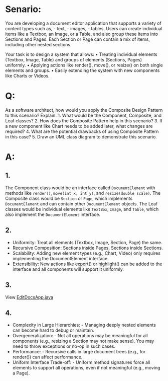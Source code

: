 # Senario:
 You are developing a document editor application that supports a variety of content types such as,
    -   text, 
    -   images,
    -   tables.
 Users can create individual items like a Textbox, an Image, or a Table, and also group these items into Sections and Pages. Each Section or Page can contain a mix of items, including other nested sections.

Your task is to design a system that allows:
• Treating individual elements (Textbox, Image, Table) and groups of elements (Sections, Pages) uniformly.
• Applying actions like render(), move(), or resize() on both single elements and groups.
• Easily extending the system with new components like Charts or Videos.

# Q:
 As a software architect, how would you apply the Composite Design Pattern to this scenario? Explain:
    1. What would be the Component, Composite, and Leaf classes?
    2. How does the Composite Pattern help in this scenario?
    3. If a new component like Chart needs to be added later, what changes are required?
    4. What are the potential drawbacks of using Composite Pattern in this case?
    5. Draw an UML class diagram to demonstrate this scenario.

# A:

## 1.
 The Component class would be an interface called `DocumentElement` with methods like `render()`, `move(int x, int y)`, and `resize(double scale)`. 
 The Composite class would be `Section` or `Page`, which implements `DocumentElement` and can contain other `DocumentElement` objects. The Leaf classes would be individual elements like `TextBox`, `Image`, and `Table`, which also implement the `DocumentElement` interface.

## 2.
 - Uniformity: Treat all elements (Textbox, Image, Section, Page) the same.
 - Recursive Composition: Sections inside Pages, Sections inside Sections.
 - Scalability: Adding new element types (e.g., Chart, Video) only requires implementing the DocumentElement interface.
 - Extensibility: New actions like export() or highlight() can be added to the interface and all components will support it uniformly.

## 3.
 View [EditDocsApp.java](./java/EditDocsApp.java)

## 4.
 - Complexity in Large Hierarchies:
        -   Managing deeply nested elements can become hard to debug or maintain.
 - Overgeneralization: 
        -   Not all operations may be meaningful for all components (e.g., resizing a Section may not make sense). You may need to throw exceptions or no-op in such cases.
 - Performance:
        -   Recursive calls in large document trees (e.g., for render()) can affect performance.
 - Uniform Interface Trade-off:
        -   Uniform method signatures force all elements to support all operations, even if not meaningful (e.g., moving a Page).